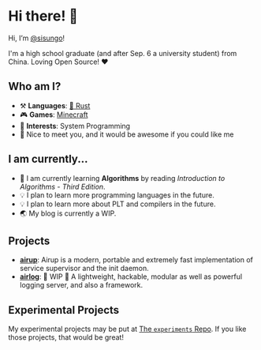 # Hi there! 👋

Hi, I’m [@sisungo](https://github.com/sisungo)!

I'm a high school graduate \(and after Sep. 6 a university student\) from China. Loving Open Source! ❤️

## Who am I?
 - ⚒️ **Languages**: [🦀 Rust](https://rust-lang.org)
 - 🎮 **Games**: [Minecraft](https://minecraft.net)
 - 🌟 **Interests**: System Programming
 - 🍭 Nice to meet you, and it would be awesome if you could like me

## I am currently...
 - 🔬 I am currently learning **Algorithms** by reading *Introduction to Algorithms - Third Edition*.
 - 💡 I plan to learn more programming languages in the future.
 - 💡 I plan to learn more about PLT and compilers in the future.
 - 🌏 My blog is currently a WIP.

## Projects
 - [**airup**](https://github.com/sisungo/airup): Airup is a modern, portable and extremely fast implementation of service 
 supervisor and the init daemon.
 - [**airlog**](https://github.com/sisungo/airboot): 🚧 WIP 🚧 A lightweight, hackable, modular as well as powerful logging
 server, and also a framework.

## Experimental Projects
My experimental projects may be put at [The `experiments` Repo](https://github.com/sisungo/experiments). If you like those
projects, that would be great!
